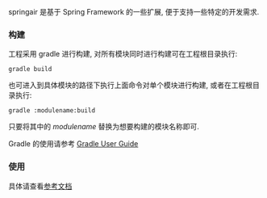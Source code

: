 springair 是基于 Spring Framework 的一些扩展, 便于支持一些特定的开发需求.

### 构建

工程采用 gradle 进行构建, 对所有模块同时进行构建可在工程根目录执行:

```
gradle build
```

也可进入到具体模块的路径下执行上面命令对单个模块进行构建, 或者在工程根目录执行:

```
gradle :modulename:build
```

只要将其中的 _modulename_ 替换为想要构建的模块名称即可.

Gradle 的使用请参考 [Gradle User Guide](https://docs.gradle.org/current/userguide/userguide.html)


### 使用

具体请查看[参考文档](../../wiki)

